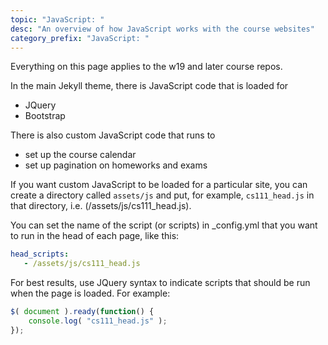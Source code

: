 ```yaml
---
topic: "JavaScript: "
desc: "An overview of how JavaScript works with the course websites"
category_prefix: "JavaScript: "
---
```


Everything on this page applies to the w19 and later course repos.

In the main Jekyll theme, there is JavaScript code that is loaded for
* JQuery
* Bootstrap

There is also custom JavaScript code that runs to 
* set up the course calendar
* set up pagination on homeworks and exams

If you want custom JavaScript to be loaded for a particular site, you can create a directory called
`assets/js` and put, for example, `cs111_head.js` in that directory, i.e. (/assets/js/cs111_head.js).

You can set the name of the script (or scripts) in _config.yml that you want to run in the head of each page, like this:

```yml
head_scripts: 
   - /assets/js/cs111_head.js
```

For best results, use JQuery syntax to indicate scripts that should be run when the page is loaded.  For example:

```javascript
$( document ).ready(function() {
    console.log( "cs111_head.js" );
});
```

